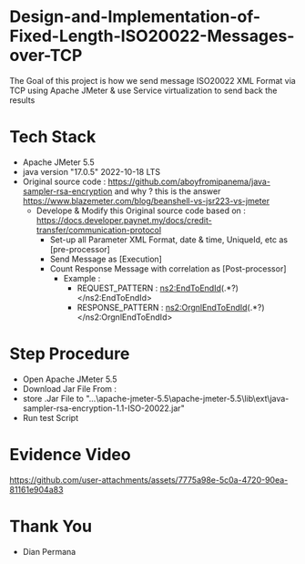 # Design-and-Implementation-of-Fixed-Length-ISO20022-Messages-over-TCP

The Goal of this project is how we send message ISO20022 XML Format via TCP using Apache JMeter & use Service virtualization to send back the results

# Tech Stack

- Apache JMeter 5.5
- java version "17.0.5" 2022-10-18 LTS
- Original source code : https://github.com/aboyfromipanema/java-sampler-rsa-encryption and why ? this is the answer https://www.blazemeter.com/blog/beanshell-vs-jsr223-vs-jmeter
  - Develope & Modify this Original source code based on : https://docs.developer.paynet.my/docs/credit-transfer/communication-protocol
    - Set-up all Parameter XML Format, date & time, UniqueId, etc as [pre-processor]
    - Send Message as [Execution]
    - Count Response Message with correlation as [Post-processor]
      - Example :
        - REQUEST_PATTERN : <ns2:EndToEndId>(.*?)</ns2:EndToEndId>
        - RESPONSE_PATTERN : <ns2:OrgnlEndToEndId>(.*?)</ns2:OrgnlEndToEndId>

# Step Procedure

- Open Apache JMeter 5.5
- Download Jar File From :
- store .Jar File to "...\apache-jmeter-5.5\apache-jmeter-5.5\lib\ext\java-sampler-rsa-encryption-1.1-ISO-20022.jar"
- Run test Script

# Evidence Video

https://github.com/user-attachments/assets/7775a98e-5c0a-4720-90ea-81161e904a83


# Thank You

- Dian Permana


